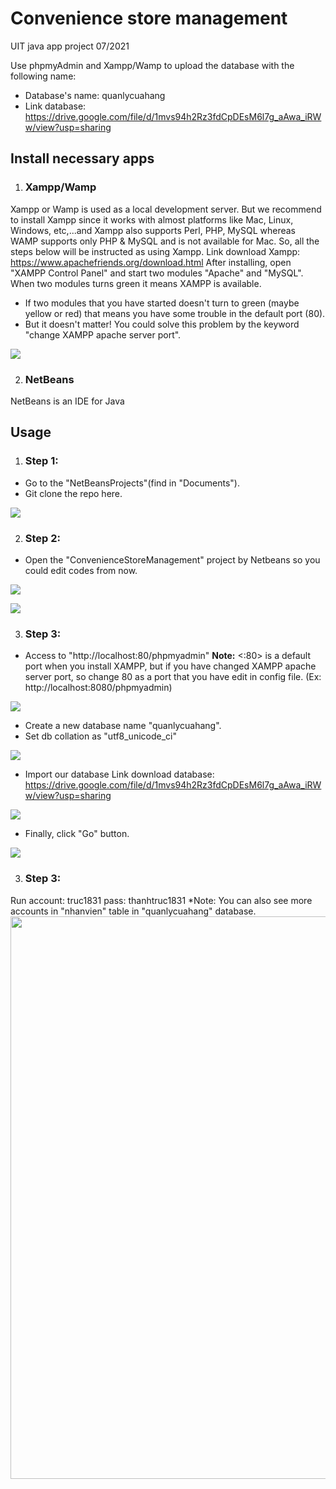 # Convenience store management
UIT java app project 07/2021

Use phpmyAdmin and Xampp/Wamp to upload the database with the following name:
- Database's name: quanlycuahang
- Link database: https://drive.google.com/file/d/1mvs94h2Rz3fdCpDEsM6l7g_aAwa_iRWw/view?usp=sharing

## Install necessary apps

1. ### Xampp/Wamp
Xampp or Wamp is used as a local development server. But we recommend to install Xampp since it works with almost platforms like Mac, Linux, Windows, etc,...and Xampp also supports Perl, PHP, MySQL whereas WAMP supports only PHP & MySQL and is not available for Mac.
So, all the steps below will be instructed as using Xampp.
Link download Xampp: https://www.apachefriends.org/download.html
After installing, open "XAMPP Control Panel" and start two modules "Apache" and "MySQL". When two modules turns green it means XAMPP is available.
* If two modules that you have started doesn't turn to green (maybe yellow or red) that means you have some trouble in the default port (80).
* But it doesn't matter! You could solve this problem by the keyword "change XAMPP apache server port".

![](https://imgur.com/ylj93Zm.png)

2. ### NetBeans
NetBeans is an IDE for Java

## Usage

1. ### Step 1:
* Go to the "NetBeansProjects"(find in "Documents").
* Git clone the repo here.

![](https://imgur.com/a76qruS.png)

2. ### Step 2:
* Open the "ConvenienceStoreManagement" project by Netbeans so you could edit codes from now.

![](https://imgur.com/FLzFhdC.png)

![](https://imgur.com/zqRLt2e.png)

3. ### Step 3:
* Access to "http://localhost:80/phpmyadmin"
**Note:** <:80> is a default port when you install XAMPP, but if you have changed XAMPP apache server port, so change 80 as a port that you have edit in config file. 
(Ex: http://localhost:8080/phpmyadmin)

![](https://imgur.com/pXGpgNf.png)

* Create a new database name "quanlycuahang".
* Set db collation as "utf8_unicode_ci"

![](https://imgur.com/HRRzpbW.png)

* Import our database
Link download database: https://drive.google.com/file/d/1mvs94h2Rz3fdCpDEsM6l7g_aAwa_iRWw/view?usp=sharing

![](https://imgur.com/whROZQj.png)

* Finally, click "Go" button.

![](https://imgur.com/neELPK6.png)

3. ### Step 3:
Run
account: truc1831
pass: thanhtruc1831
*Note: You can also see more accounts in "nhanvien" table in "quanlycuahang" database.
<img src="https://media.giphy.com/media/v3R7TwfjRIjRu3Bk8C/giphy.gif" width="900">
